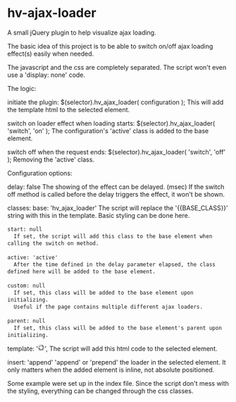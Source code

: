 hv-ajax-loader
==============

A small jQuery plugin to help visualize ajax loading.


The basic idea of this project is to be able to switch on/off ajax loading effect(s) easily when needed.

The javascript and the css are completely separated. The script won't even use a 'display: none' code.



The logic:

  initiate the plugin: $(selector).hv_ajax_loader( configuration );
    This will add the template html to the selected element.
    
  switch on loader effect when loading starts: $(selector).hv_ajax_loader( 'switch', 'on' );
    The configuration's 'active' class is added to the base element.
 
  switch off when the request ends: $(selector).hv_ajax_loader( 'switch', 'off' );
    Removing the 'active' class.
 
 
Configuration options:

  delay: false
    The showing of the effect can be delayed. (msec) If the switch off method is
    called before the delay triggers the effect, it won't be shown.
  
  classes:
    base: 'hv_ajax_loader'
      The script will replace the '{{BASE_CLASS}}' string with this in the template.
      Basic styling can be done here.
      
    start: null
      If set, the script will add this class to the base element when calling the switch on method.
      
    active: 'active'
      After the time defined in the delay parameter elapsed, the class defined here will be added to the base element.
    
    custom: null
      If set, this class will be added to the base element upon initializing.
      Useful if the page contains multiple different ajax loaders.
      
    parent: null
      If set, this class will be added to the base element's parent upon initializing.
    
  template: '<img class="{{BASE_CLASS}}" src="style/hv_ajax_loader.gif" height="15" width="15" />',
    The script will add this html code to the selected element.
  
  insert: 'append'
    'append' or 'prepend' the loader in the selected element.
    It only matters when the added element is inline, not absolute positioned.

    
Some example were set up in the index file.
Since the script don't mess with the styling, everything can be changed through the css classes.
